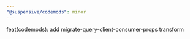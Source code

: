 ```yaml
---
"@suspensive/codemods": minor
---
```


feat(codemods): add migrate-query-client-consumer-props transform
